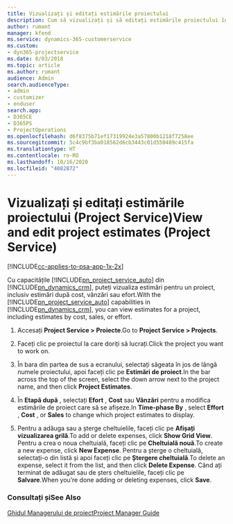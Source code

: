 ```yaml
---
title: Vizualizați și editați estimările proiectului
description: Cum să vizualizați și să editați estimările proiectului în Project Service
author: rumant
manager: kfend
ms.service: dynamics-365-customerservice
ms.custom:
- dyn365-projectservice
ms.date: 8/03/2018
ms.topic: article
ms.author: rumant
audience: Admin
search.audienceType:
- admin
- customizer
- enduser
search.app:
- D365CE
- D365PS
- ProjectOperations
ms.openlocfilehash: d6f8375b71ef17319924e3a57800b1218f7258ee
ms.sourcegitcommit: 5c4c9bf3ba018562d6cb3443c01d550489c415fa
ms.translationtype: HT
ms.contentlocale: ro-RO
ms.lasthandoff: 10/16/2020
ms.locfileid: "4082872"
---
```

# <a name="view-and-edit-project-estimates-project-service"></a><span data-ttu-id="7f43e-103">Vizualizați și editați estimările proiectului (Project Service)</span><span class="sxs-lookup"><span data-stu-id="7f43e-103">View and edit project estimates (Project Service)</span></span>

[!INCLUDE[cc-applies-to-psa-app-1x-2x](../includes/cc-applies-to-psa-app-1x-2x.md)]

<span data-ttu-id="7f43e-104">Cu capacitățile [!INCLUDE[pn_project_service_auto](../includes/pn-project-service-auto.md)] din [!INCLUDE[pn_dynamics_crm](../includes/pn-dynamics-crm.md)], puteți vizualiza estimări pentru un proiect, inclusiv estimări după cost, vânzări sau efort.</span><span class="sxs-lookup"><span data-stu-id="7f43e-104">With the [!INCLUDE[pn_project_service_auto](../includes/pn-project-service-auto.md)] capabilities in [!INCLUDE[pn_dynamics_crm](../includes/pn-dynamics-crm.md)], you can view estimates for a project, including estimates by cost, sales, or effort.</span></span>  
  
1.  <span data-ttu-id="7f43e-105">Accesați **Project Service > Proiecte**.</span><span class="sxs-lookup"><span data-stu-id="7f43e-105">Go to **Project Service > Projects**.</span></span>  
  
2.  <span data-ttu-id="7f43e-106">Faceți clic pe proiectul la care doriți să lucrați.</span><span class="sxs-lookup"><span data-stu-id="7f43e-106">Click the project you want to work on.</span></span>  
  
3.  <span data-ttu-id="7f43e-107">În bara din partea de sus a ecranului, selectați săgeata în jos de lângă numele proiectului, apoi faceți clic pe **Estimări de proiect**.</span><span class="sxs-lookup"><span data-stu-id="7f43e-107">In the bar across the top of the screen, select the down arrow next to the project name, and then click **Project Estimates**.</span></span>  
  
4.  <span data-ttu-id="7f43e-108">În **Etapă după** , selectați **Efort** , **Cost** sau **Vânzări** pentru a modifica estimările de proiect care să se afișeze.</span><span class="sxs-lookup"><span data-stu-id="7f43e-108">In **Time-phase By** , select **Effort** , **Cost** , or **Sales** to change which project estimates to display.</span></span>  
  
5.  <span data-ttu-id="7f43e-109">Pentru a adăuga sau a șterge cheltuielile, faceți clic pe **Afișați vizualizarea grilă**.</span><span class="sxs-lookup"><span data-stu-id="7f43e-109">To add or delete expenses, click **Show Grid View**.</span></span> <span data-ttu-id="7f43e-110">Pentru a crea o noua cheltuială, faceți clic pe **Cheltuială nouă**.</span><span class="sxs-lookup"><span data-stu-id="7f43e-110">To create a new expense, click **New Expense**.</span></span> <span data-ttu-id="7f43e-111">Pentru a șterge o cheltuială, selectați-o din listă și apoi faceți clic pe **Ștergere cheltuială**.</span><span class="sxs-lookup"><span data-stu-id="7f43e-111">To delete an expense, select it from the list, and then click **Delete Expense**.</span></span> <span data-ttu-id="7f43e-112">Când ați terminat de adăugat sau de șters cheltuielile, faceți clic pe **Salvare**.</span><span class="sxs-lookup"><span data-stu-id="7f43e-112">When you’re done adding or deleting expenses, click **Save**.</span></span>  
  
### <a name="see-also"></a><span data-ttu-id="7f43e-113">Consultați și</span><span class="sxs-lookup"><span data-stu-id="7f43e-113">See Also</span></span>  
 [<span data-ttu-id="7f43e-114">Ghidul Managerului de proiect</span><span class="sxs-lookup"><span data-stu-id="7f43e-114">Project Manager Guide</span></span>](../psa/project-manager-guide.md)
